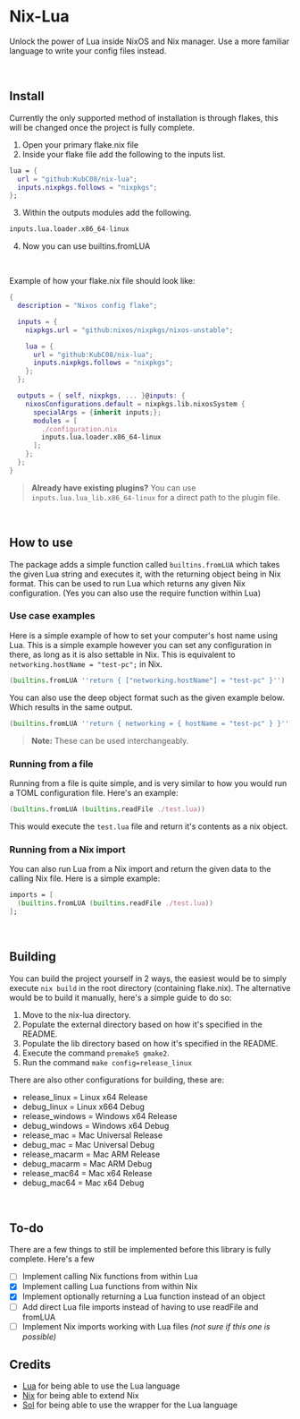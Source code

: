 # Nix-Lua
Unlock the power of Lua inside NixOS and Nix manager. Use a more familiar language to write your config files instead.

</br>

## Install
Currently the only supported method of installation is through flakes, this will be changed once the project is fully complete.

1. Open your primary flake.nix file
2. Inside your flake file add the following to the inputs list.
```nix
lua = {
  url = "github:KubC08/nix-lua";
  inputs.nixpkgs.follows = "nixpkgs";
};
```
3. Within the outputs modules add the following.
```nix
inputs.lua.loader.x86_64-linux
```
4. Now you can use builtins.fromLUA

</br>

Example of how your flake.nix file should look like:
```nix
{
  description = "Nixos config flake";

  inputs = {
    nixpkgs.url = "github:nixos/nixpkgs/nixos-unstable";

    lua = {
      url = "github:KubC08/nix-lua";
      inputs.nixpkgs.follows = "nixpkgs";
    };
  };

  outputs = { self, nixpkgs, ... }@inputs: {
    nixosConfigurations.default = nixpkgs.lib.nixosSystem {
      specialArgs = {inherit inputs;};
      modules = [
        ./configuration.nix
        inputs.lua.loader.x86_64-linux
      ];
    };
  };
}
```

> **Already have existing plugins?** You can use ``inputs.lua.lua_lib.x86_64-linux`` for a direct path to the plugin file.

</br>

## How to use
The package adds a simple function called ``builtins.fromLUA`` which takes the given Lua string and executes it, with the returning object being in Nix format.
This can be used to run Lua which returns any given Nix configuration. (Yes you can also use the require function within Lua)

### Use case examples
Here is a simple example of how to set your computer's host name using Lua. This is a simple example however you can set any configuration in there, as long as it is also settable in Nix.
This is equivalent to ``networking.hostName = "test-pc";`` in Nix.
```nix
(builtins.fromLUA ''return { ["networking.hostName"] = "test-pc" }'')
```

You can also use the deep object format such as the given example below. Which results in the same output.
```nix
(builtins.fromLUA ''return { networking = { hostName = "test-pc" } }'')
```
> **Note:** These can be used interchangeably.

### Running from a file
Running from a file is quite simple, and is very similar to how you would run a TOML configuration file. Here's an example:
```nix
(builtins.fromLUA (builtins.readFile ./test.lua))
```
This would execute the ``test.lua`` file and return it's contents as a nix object.

### Running from a Nix import
You can also run Lua from a Nix import and return the given data to the calling Nix file. Here is a simple example:
```nix
imports = [
  (builtins.fromLUA (builtins.readFile ./test.lua))
];
```

</br>

## Building
You can build the project yourself in 2 ways, the easiest would be to simply execute ``nix build`` in the root directory (containing flake.nix).
The alternative would be to build it manually, here's a simple guide to do so:

1. Move to the nix-lua directory.
2. Populate the external directory based on how it's specified in the README.
3. Populate the lib directory based on how it's specified in the README.
4. Execute the command ``premake5 gmake2``.
5. Run the command ``make config=release_linux``

There are also other configurations for building, these are:
- release_linux = Linux x64 Release
- debug_linux = Linux x664 Debug
- release_windows = Windows x64 Release
- debug_windows = Windows x64 Debug
- release_mac = Mac Universal Release
- debug_mac = Mac Universal Debug
- release_macarm = Mac ARM Release
- debug_macarm = Mac ARM Debug
- release_mac64 = Mac x64 Release
- debug_mac64 = Mac x64 Debug

</br>

## To-do
There are a few things to still be implemented before this library is fully complete. Here's a few

 - [ ] Implement calling Nix functions from within Lua
 - [X] Implement calling Lua functions from within Nix
 - [X] Implement optionally returning a Lua function instead of an object
 - [ ] Add direct Lua file imports instead of having to use readFile and fromLUA
 - [ ] Implement Nix imports working with Lua files *(not sure if this one is possible)*

## Credits
- [Lua](https://www.lua.org/) for being able to use the Lua language
- [Nix](https://nixos.org/) for being able to extend Nix
- [Sol](https://github.com/ThePhD/sol2) for being able to use the wrapper for the Lua language
